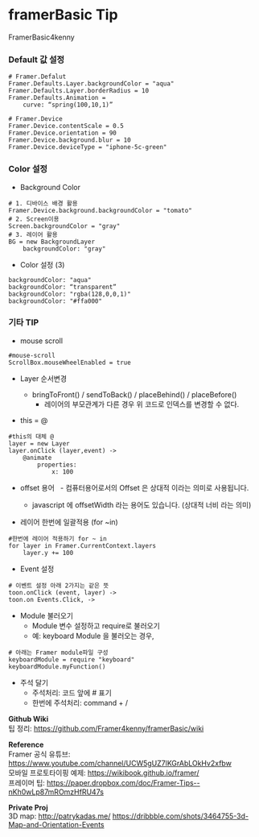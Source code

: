 # framerBasic Tip
FramerBasic4kenny

### Default 값 설정
```
# Framer.Defalut
Framer.Defaults.Layer.backgroundColor = "aqua"
Framer.Defaults.Layer.borderRadius = 10
Framer.Defaults.Animation = 
	curve: “spring(100,10,1)”
	
# Framer.Device
Framer.Device.contentScale = 0.5
Framer.Device.orientation = 90
Framer.Device.background.blur = 10
Framer.Device.deviceType = "iphone-5c-green"
```

### Color 설정 
- Background Color
```
# 1. 디바이스 배경 활용
Framer.Device.background.backgroundColor = "tomato"
# 2. Screen이용
Screen.backgroundColor = "gray"
# 3. 레이어 활용
BG = new BackgroundLayer
	backgroundColor: "gray"
```

- Color 설정 (3)
```
backgroundColor: "aqua"
backgroundColor: “transparent”
backgroundColor: "rgba(128,0,0,1)"
backgroundColor: "#ffa000"

```

### 기타  TIP
- mouse scroll
```
#mouse-scroll
ScrollBox.mouseWheelEnabled = true
```
- Layer 순서변경
   - bringToFront() / sendToBack() / placeBehind() / placeBefore()
    	* 레이어의 부모관계가 다른 경우 위 코드로 인덱스를 변경할 수 없다.

- this = @
```
#this의 대체 @
layer = new Layer
layer.onClick (layer,event) ->
	@animate
		properties:
			x: 100
```
- offset 용어
   - 컴퓨터용어로서의 Offset 은 상대적 이라는 의미로 사용됩니다.
   - javascript 에 offsetWidth 라는 용어도 있습니다. (상대적 너비 라는 의미)

- 레이어 한번에 일괄적용 (for ~in)
```
#한번에 레이어 적용하기 for ~ in
for layer in Framer.CurrentContext.layers
	layer.y += 100
```

- Event 설정
```
# 이벤트 설정 아래 2가지는 같은 뜻
toon.onClick (event, layer) ->
toon.on Events.Click, ->
```

- Module 불러오기
   - Module 변수 설정하고 require로 불러오기
   - 예: keyboard Module 을 불러오는 경우,
```
# 아래는 Framer module파일 구성
keyboardModule = require "keyboard"
keyboardModule.myFunction()
```

- 주석 달기
   - 주석처리: 코드 앞에 # 표기
   - 한번에 주석처리: command + /

**Github Wiki** <br>
팁 정리: https://github.com/Framer4kenny/framerBasic/wiki
<br>

**Reference** <br>
Framer 공식 유튜브: https://www.youtube.com/channel/UCW5gUZ7lKGrAbLOkHv2xfbw <br>
모바일 프로토타이핑 예제: https://wikibook.github.io/framer/ <br>
프레이머 팁: https://paper.dropbox.com/doc/Framer-Tips--nKh0wLp87mROmzHfRU47s <br>

**Private Proj** <br>
3D map: http://patrykadas.me/  https://dribbble.com/shots/3464755-3d-Map-and-Orientation-Events
